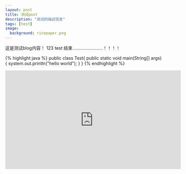 ```yaml
---
layout: post
title: 测试post
description: "测试的描述信息"
tags: [test]
image:
  background: ricepaper.png
---
```


这是测试blog内容！
123
test
结束……………………！！！！

{% highlight java %}
public class Test{
    public static void main(String[] args) {
        system.out.println("hello world");
    }
}
{% endhighlight %}

<iframe width="560" height="315" src="http://player.youku.com/embed/XMTMzNTU5ODk2NA==" frameborder="0"> </iframe>

<figure>
    <a href="http://img2.3lian.com/2014/f7/5/d/22.jpg"><img src="http://img2.3lian.com/2014/f7/5/d/22.jpg" alt=""></a>
</figure>

